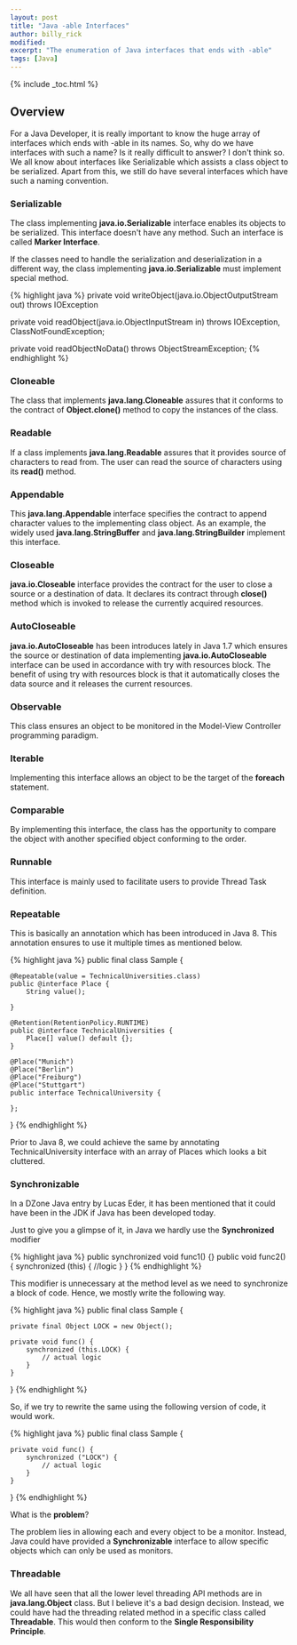 ```yaml
---
layout: post
title: "Java -able Interfaces"
author: billy_rick
modified:
excerpt: "The enumeration of Java interfaces that ends with -able"
tags: [Java]
---
```


{% include _toc.html %}

## Overview

For a Java Developer, it is really important to know the huge array of interfaces which ends with -able in its names. So, why do we have interfaces with such a name? Is it really difficult to answer? I don't think so. We all know about interfaces like Serializable which assists a class object to be serialized. Apart from this, we still do have several interfaces which have such a naming convention.

### Serializable

The class implementing **java.io.Serializable** interface enables its objects to be serialized. This interface doesn't have any method. Such an interface is called **Marker Interface**.

If the classes need to handle the serialization and deserialization in a different way, the class implementing **java.io.Serializable** must implement special method.

{% highlight java %}
private void writeObject(java.io.ObjectOutputStream out) throws IOException

private void readObject(java.io.ObjectInputStream in) throws IOException, ClassNotFoundException;

private void readObjectNoData() throws ObjectStreamException;
{% endhighlight %}

### Cloneable

The class that implements **java.lang.Cloneable** assures that it conforms to the contract of **Object.clone()** method to copy the instances of the class.

### Readable

If a class implements **java.lang.Readable** assures that it provides source of characters to read from. The user can read the source of characters using its **read()** method.

### Appendable

This **java.lang.Appendable** interface specifies the contract to append character values to the implementing class object. As an example, the widely used **java.lang.StringBuffer** and **java.lang.StringBuilder** implement this interface.

### Closeable

**java.io.Closeable** interface provides the contract for the user to close a source or a destination of data. It declares its contract through **close()** method which is invoked to release the currently acquired resources.

### AutoCloseable

**java.io.AutoCloseable** has been introduces lately in Java 1.7 which ensures the source or destination of data implementing **java.io.AutoCloseable** interface can be used in accordance with try with resources block. The benefit of using try with resources block is that it automatically closes the data source and it releases the current resources.

### Observable

This class ensures an object to be monitored in the Model-View Controller programming paradigm.

### Iterable

Implementing this interface allows an object to be the target of the **foreach** statement.

### Comparable

By implementing this interface, the class has the opportunity to compare the object with another specified object conforming to the order.

### Runnable

This interface is mainly used to facilitate users to provide Thread Task definition.

### Repeatable

This is basically an annotation which has been introduced in Java 8. This annotation ensures to use it multiple times as mentioned below.

{% highlight java %}
public final class Sample {

	@Repeatable(value = TechnicalUniversities.class)
	public @interface Place {
		String value();

	}

	@Retention(RetentionPolicy.RUNTIME)
	public @interface TechnicalUniversities {
		Place[] value() default {};
	}

	@Place("Munich")
	@Place("Berlin")
	@Place("Freiburg")
	@Place("Stuttgart")
	public interface TechnicalUniversity {

	};
}
{% endhighlight %}

Prior to Java 8, we could achieve the same by annotating TechnicalUniversity interface with an array of Places which looks a bit cluttered.

### Synchronizable

In a DZone Java entry by Lucas Eder, it has been mentioned that it could have been in the JDK if Java has been developed today.

Just to give you a glimpse of it, in Java we hardly use the **Synchronized** modifier

{% highlight java %}
public synchronized void func1() {}
public void func2() {
    synchronized (this) {
      //logic
    }
}
{% endhighlight %}

This modifier is unnecessary at the method level as we need to synchronize a block of code. Hence, we mostly write the following way.

{% highlight java %}
public final class Sample {

	private final Object LOCK = new Object();

	private void func() {
		synchronized (this.LOCK) {
			// actual logic
		}
	}
}
{% endhighlight %}

So, if we try to rewrite the same using the following version of code, it would work.

{% highlight java %}
public final class Sample {

	private void func() {
		synchronized ("LOCK") {
			// actual logic
		}
	}

}
{% endhighlight %}

What is the **problem**?

The problem lies in allowing each and every object to be a monitor. Instead, Java could have provided a **Synchronizable** interface to allow specific objects which can only be used as monitors.

### Threadable

We all have seen that all the lower level threading API methods are in **java.lang.Object** class. But I believe it's a bad design decision. Instead, we could have had the threading related method in a specific class called **Threadable**. This would then conform to the **Single Responsibility Principle**.
